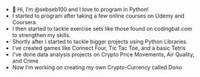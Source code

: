 - 👋 Hi, I’m @sebseb100 and I love to program in Python!
- I started to program after taking a few online courses on Udemy and Coursera.
- I then started to tackle exercise sets like those found on codingbat.com to strengthen my skills. 
- Shortly after I started to tackle bigger projects using Python Libraries.
- I've created games like Connect Four, Tic Tac Toe, and a basic Tetris
- I've done data analysis projects on Crypto Price Movements, Air Quality, and Crime 
- Now I'm working on creating my own Crypto-Currency called Dono 

<!---
sebseb100/sebseb100 is a ✨ special ✨ repository because its `README.md` (this file) appears on your GitHub profile.
You can click the Preview link to take a look at your changes.
--->
